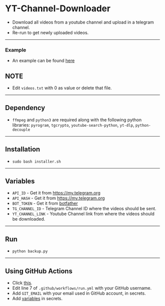 # YT-Channel-Downloader
- Download all videos from a youtube channel and upload in a telegram channel.
- Re-run to get newly uploaded videos.
---
### Example
- An example can be found [here](t.me/justayttest)
## NOTE
- Edit `videos.txt` with 0 as value or delete that file.
---
## Dependency
- `ffmpeg` and `python3` are required along with the following python libraries:
`pyrogram`, `tgcrypto`, `youtube-search-python`, `yt-dlp`, `python-decouple`
---
## Installation
- `sudo bash installer.sh`
---
## Variables
- `API_ID` - Get it from https://my.telegram.org
- `API_HASH` - Get it from https://my.telegram.org
- `BOT_TOKEN` - Get it from [botfather](t.me/botfather)
- `TG_CHANNEL_ID` - Telegram Channel ID where the videos should be sent.
- `YT_CHANNEL_LINK` - Youtube Channel link from where the videos should be downloaded.
---
## Run
- `python backup.py`
---
## Using GitHub Actions
- Click [this](https://github.com/buddhhu/Yt-Channel-Downloader/generate).
- Edit line 7 of `.github/workflows/run.yml` with your GitHub username.
- Add `GIT_EMAIL` with your email used in GitHub account, in secrets.
- Add [variables](#variables) in secrets.
